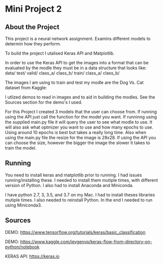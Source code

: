 # Mini Project 2
## About the Project 
This project is a neural network assignment. Examins different models to determin how they perform. 

To build the project I utalised Keras API and Matplotlib.

In order to use the Keras API to get the images into a format that can be evaluated by the modle they must be in a data structure that looks like:
data/
	test/
	valid/
		class_a/
		class_b/
	train/
		class_a/
		class_b/

The images I am using to train and test my modle are the Dog Vs. Cat dataset from Kaggle:

I utlized demos to read in images and to aid in building the modles. See the Sources section for the demo's I used.

For this Project I created 3 models that the user can choose from. If running using the API just call the function for the model you want. 
If runninng using the supplied main.py file it will query the user to see what modle to use. It will also ask what optmizer you want to use and how many epochs to use. Using around 10 epochs is best but takes a really long time. Also when using the main.py file the resize for the image is 28x28. If using the API you can choose the size, however the bigger the image the slower it takes to train the model. 


## Running
You need to install keras and matplotlib prior to running.
I had issues running/installing these. I needed to install them mutiple times, with different version of Python. I also had to install Anaconda and Miniconda.

I have python 2.7, 3, 3.5, and 3.7 on my Mac. I had to install theses libraries mutiple times. I also needed to reinstall Python.
In the end I needed to run using Miniconda3.


## Sources
DEMO: https://www.tensorflow.org/tutorials/keras/basic_classification

DEMO: https://www.kaggle.com/ievgenvp/keras-flow-from-directory-on-python/notebook

KERAS API: https://keras.io
